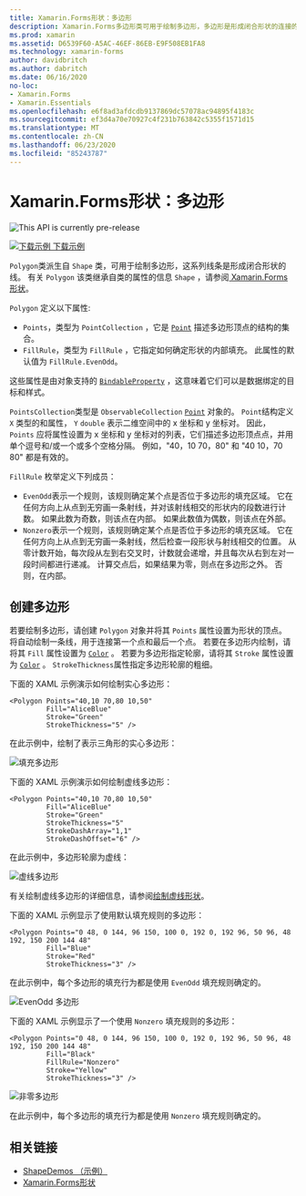 ```yaml
---
title: Xamarin.Forms形状：多边形
description: Xamarin.Forms多边形类可用于绘制多边形，多边形是形成闭合形状的连接的一系列线条。
ms.prod: xamarin
ms.assetid: D6539F60-A5AC-46EF-86EB-E9F508EB1FA8
ms.technology: xamarin-forms
author: davidbritch
ms.author: dabritch
ms.date: 06/16/2020
no-loc:
- Xamarin.Forms
- Xamarin.Essentials
ms.openlocfilehash: e6f8ad3afdcdb9137869dc57078ac94895f4183c
ms.sourcegitcommit: ef3d4a70e70927c4f231b763842c5355f1571d15
ms.translationtype: MT
ms.contentlocale: zh-CN
ms.lasthandoff: 06/23/2020
ms.locfileid: "85243787"
---
```

# <a name="xamarinforms-shapes-polygon"></a>Xamarin.Forms形状：多边形

![](~/media/shared/preview.png "This API is currently pre-release")

[![下载示例](~/media/shared/download.png) 下载示例](https://docs.microsoft.com/samples/xamarin/xamarin-forms-samples/userinterface-shapesdemos/)

`Polygon`类派生自 `Shape` 类，可用于绘制多边形，这系列线条是形成闭合形状的线。 有关 `Polygon` 该类继承自类的属性的信息 `Shape` ，请参阅[ Xamarin.Forms 形状](index.md)。

`Polygon` 定义以下属性:

- `Points`，类型为 `PointCollection` ，它是 [`Point`](xref:Xamarin.Forms.Point) 描述多边形顶点的结构的集合。
- `FillRule`，类型为 `FillRule` ，它指定如何确定形状的内部填充。 此属性的默认值为 `FillRule.EvenOdd`。

这些属性是由对象支持的 [`BindableProperty`](xref:Xamarin.Forms.BindableProperty) ，这意味着它们可以是数据绑定的目标和样式。

`PointsCollection`类型是 `ObservableCollection` [`Point`](xref:Xamarin.Forms.Point) 对象的。 `Point`结构定义 `X` 类型的和属性， `Y` `double` 表示二维空间中的 x 坐标和 y 坐标对。 因此， `Points` 应将属性设置为 x 坐标和 y 坐标对的列表，它们描述多边形顶点点，并用单个逗号和/或一个或多个空格分隔。 例如，"40，10 70，80" 和 "40 10，70 80" 都是有效的。

`FillRule` 枚举定义下列成员：

- `EvenOdd`表示一个规则，该规则确定某个点是否位于多边形的填充区域。 它在任何方向上从点到无穷画一条射线，并对该射线相交的形状内的段数进行计数。 如果此数为奇数，则该点在内部。 如果此数值为偶数，则该点在外部。
- `Nonzero`表示一个规则，该规则确定某个点是否位于多边形的填充区域。 它在任何方向上从点到无穷画一条射线，然后检查一段形状与射线相交的位置。 从零计数开始，每次段从左到右交叉时，计数就会递增，并且每次从右到左对一段时间都进行递减。 计算交点后，如果结果为零，则点在多边形之外。 否则，在内部。

## <a name="create-a-polygon"></a>创建多边形

若要绘制多边形，请创建 `Polygon` 对象并将其 `Points` 属性设置为形状的顶点。 将自动绘制一条线，用于连接第一个点和最后一个点。 若要在多边形内绘制，请将其 `Fill` 属性设置为 [`Color`](xref:Xamarin.Forms.Color) 。 若要为多边形指定轮廓，请将其 `Stroke` 属性设置为 [`Color`](xref:Xamarin.Forms.Color) 。 `StrokeThickness`属性指定多边形轮廓的粗细。

下面的 XAML 示例演示如何绘制实心多边形：

```xaml
<Polygon Points="40,10 70,80 10,50"
         Fill="AliceBlue"
         Stroke="Green"
         StrokeThickness="5" />
```

在此示例中，绘制了表示三角形的实心多边形：

![填充多边形](polygon-images/filled.png "填充多边形")

下面的 XAML 示例演示如何绘制虚线多边形：

```xaml
<Polygon Points="40,10 70,80 10,50"
         Fill="AliceBlue"
         Stroke="Green"
         StrokeThickness="5"
         StrokeDashArray="1,1"
         StrokeDashOffset="6" />
```

在此示例中，多边形轮廓为虚线：

![虚线多边形](polygon-images/dashed.png "虚线多边形")

有关绘制虚线多边形的详细信息，请参阅[绘制虚线形状](index.md#draw-dashed-shapes)。

下面的 XAML 示例显示了使用默认填充规则的多边形：

```xaml
<Polygon Points="0 48, 0 144, 96 150, 100 0, 192 0, 192 96, 50 96, 48 192, 150 200 144 48"
         Fill="Blue"
         Stroke="Red"
         StrokeThickness="3" />
```

在此示例中，每个多边形的填充行为都是使用 `EvenOdd` 填充规则确定的。

![EvenOdd 多边形](polygon-images/evenodd.png "EvenOdd 多边形")

下面的 XAML 示例显示了一个使用 `Nonzero` 填充规则的多边形：

```xaml
<Polygon Points="0 48, 0 144, 96 150, 100 0, 192 0, 192 96, 50 96, 48 192, 150 200 144 48"
         Fill="Black"
         FillRule="Nonzero"
         Stroke="Yellow"
         StrokeThickness="3" />
```

![非零多边形](polygon-images/nonzero.png "非零多边形")

在此示例中，每个多边形的填充行为都是使用 `Nonzero` 填充规则确定的。

## <a name="related-links"></a>相关链接

- [ShapeDemos （示例）](https://docs.microsoft.com/samples/xamarin/xamarin-forms-samples/userinterface-shapesdemos/)
- [Xamarin.Forms形状](index.md)
